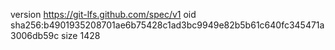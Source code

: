 version https://git-lfs.github.com/spec/v1
oid sha256:b4901935208701ae6b75428c1ad3bc9949e82b5b61c640fc345471a3006db59c
size 1428
